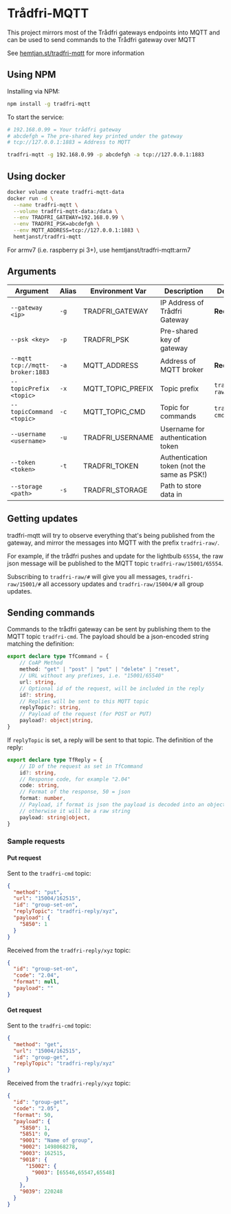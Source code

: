 # Trådfri-MQTT
This project mirrors most of the Trådfri gateways endpoints into MQTT and can be 
used to send commands to the Trådfri gateway over MQTT

See [hemtjan.st/tradfri-mqtt](https://hemtjan.st/tradfri-mqtt) for more information

## Using NPM
Installing via NPM:

```bash
npm install -g tradfri-mqtt
```

To start the service:
```bash
# 192.168.0.99 = Your trådfri gateway
# abcdefgh = The pre-shared key printed under the gateway
# tcp://127.0.0.1:1883 = Address to MQTT

tradfri-mqtt -g 192.168.0.99 -p abcdefgh -a tcp://127.0.0.1:1883
```

## Using docker

```bash
docker volume create tradfri-mqtt-data
docker run -d \
  --name tradfri-mqtt \
  --volume tradfri-mqtt-data:/data \
  --env TRADFRI_GATEWAY=192.168.0.99 \
  --env TRADFRI_PSK=abcdefgh \
  --env MQTT_ADDRESS=tcp://127.0.0.1:1883 \
  hemtjanst/tradfri-mqtt
```

For armv7 (i.e. raspberry pi 3+), use hemtjanst/tradfri-mqtt:arm7

## Arguments

|Argument                       |Alias|Environment Var  |Description                                |Default      |
|-------------------------------|-----|-----------------|-------------------------------------------|-------------|
|`--gateway <ip>`               |`-g` |TRADFRI_GATEWAY  |IP Address of Trådfri Gateway              |**Required** |
|`--psk <key>`                  |`-p` |TRADFRI_PSK      |Pre-shared key of gateway                  |             |
|`--mqtt tcp://mqtt-broker:1883`|`-a` |MQTT_ADDRESS     |Address of MQTT broker                     |**Required** |
|`--topicPrefix <topic>`        |`-x` |MQTT_TOPIC_PREFIX|Topic prefix                               |`tradfri-raw`|
|`--topicCommand <topic>`       |`-c` |MQTT_TOPIC_CMD   |Topic for commands                         |`tradfri-cmd`|
|`--username <username>`        |`-u` |TRADFRI_USERNAME |Username for authentication token          |             |
|`--token <token>`              |`-t` |TRADFRI_TOKEN    |Authentication token (not the same as PSK!)|             |
|`--storage <path>`             |`-s` |TRADFRI_STORAGE  |Path to store data in                      |             |


## Getting updates

tradfri-mqtt will try to observe everything that's being published from the gateway, and mirror the messages into
MQTT with the prefix `tradfri-raw/`. 

For example, if the trådfri pushes and update for the lightbulb `65554`, the raw json message will be published 
to the MQTT topic `tradfri-raw/15001/65554`.

Subscribing to `tradfri-raw/#` will give you all messages, `tradfri-raw/15001/#` all accessory 
updates and `tradfri-raw/15004/#` all group updates.

## Sending commands

Commands to the trådfri gateway can be sent by publishing them to the MQTT topic `tradfri-cmd`.
The payload should be a json-encoded string matching the definition:

```typescript
export declare type TfCommand = {
    // CoAP Method
    method: "get" | "post" | "put" | "delete" | "reset",
    // URL without any prefixes, i.e. "15001/65540"
    url: string,
    // Optional id of the request, will be included in the reply
    id?: string,
    // Replies will be sent to this MQTT topic
    replyTopic?: string,
    // Payload of the request (for POST or PUT)
    payload?: object|string,
}
```

If `replyTopic` is set, a reply will be sent to that topic. The definition of the reply:
```typescript
export declare type TfReply = {
    // ID of the request as set in TfCommand
    id?: string,
    // Response code, for example "2.04"
    code: string,
    // Format of the response, 50 = json
    format: number,
    // Payload, if format is json the payload is decoded into an object, 
    // otherwise it will be a raw string 
    payload: string|object,
}
```

### Sample requests

#### Put request
Sent to the `tradfri-cmd` topic:
```json
{
  "method": "put",
  "url": "15004/162515",
  "id": "group-set-on",
  "replyTopic": "tradfri-reply/xyz",
  "payload": {
    "5850": 1
  }
}
```

Received from the `tradfri-reply/xyz` topic:
```json
{
  "id": "group-set-on",
  "code": "2.04",
  "format": null,
  "payload": ""
}
```

#### Get request

Sent to the `tradfri-cmd` topic:
```json
{
  "method": "get",
  "url": "15004/162515",
  "id": "group-get",
  "replyTopic": "tradfri-reply/xyz"
}
```

Received from the `tradfri-reply/xyz` topic:
```json
{
  "id": "group-get",
  "code": "2.05",
  "format": 50,
  "payload": {
    "5850": 1,
    "5851": 0,
    "9001": "Name of group",
    "9002": 1498068278,
    "9003": 162515,
    "9018": {
      "15002": {
        "9003": [65546,65547,65548]
      }
    },
    "9039": 220248
  }
}
```
